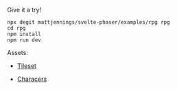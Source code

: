 Give it a try!

```shell
npx degit mattjennings/svelte-phaser/examples/rpg rpg
cd rpg
npm install
npm run dev
```

Assets:

- [Tileset](https://pipoya.itch.io/pipoya-free-rpg-world-tileset-32x32-40x40-48x48)

- [Characers](https://pipoya.itch.io/pipoya-free-rpg-character-sprites-32x32)
